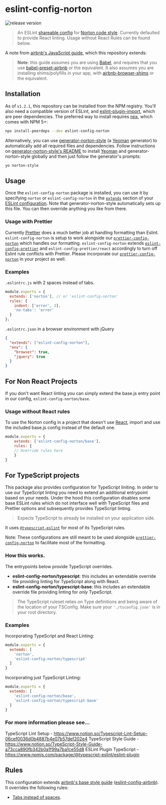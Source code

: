# eslint-config-norton
![release version](https://img.shields.io/github/v/release/wwnorton/style "Release Version")

> An ESLint [shareable config](http://eslint.org/docs/developer-guide/shareable-configs.html) for [Norton code style](https://github.com/wwnorton/style).
> Currently defaulted to provide React linting. Usage without React Rules can be found below.

A note from [airbnb's JavaScript guide](https://github.com/airbnb/javascript), which this repository extends:

> **Note**: this guide assumes you are using [Babel](https://babeljs.io), and requires that you use [babel-preset-airbnb](https://npmjs.com/babel-preset-airbnb) or the equivalent. It also assumes you are installing shims/polyfills in your app, with [airbnb-browser-shims](https://npmjs.com/airbnb-browser-shims) or the equivalent.

## Installation

As of `v1.2.1`, this repository can be installed from the NPM registry. You'll also need a compatible version of ESLint, and [eslint-plugin-import](https://github.com/benmosher/eslint-plugin-import), which are peer dependencies. The preferred way to install requires [npx](https://github.com/zkat/npx), which comes with NPM 5+:

```sh
npx install-peerdeps --dev eslint-config-norton
```

Alternatively, you can use [generator-norton-style](https://gitlab.com/wwnorton/style/generator-norton-style) (a [Yeoman](http://yeoman.io/) generator) to automatically add all required files and dependencies. Follow instructions on [generator-norton-style's README](https://gitlab.com/wwnorton/style/generator-norton-style/blob/master/README.md) to install [Yeoman](http://yeoman.io/) and generator-norton-style globally and then just follow the generator's prompts:

```sh
yo norton-style
```

## Usage

Once the `eslint-config-norton` package is installed, you can use it by specifying `norton` or `eslint-config-norton` in the [`extends`](http://eslint.org/docs/user-guide/configuring#extending-configuration-files) section of your [ESLint configuration](http://eslint.org/docs/user-guide/configuring). Note that generator-norton-style automatically sets up this file. You can then override anything you like from there.

### Usage with Prettier

Currently [Prettier](https://prettier.io/) does a much better job at handling formatting than Eslint. `eslint-config-norton` is setup to work alongside our [`prettier-config-norton`](https://github.com/wwnorton/style/tree/master/packages/prettier-config-norton) which handles our formatting. `eslint-config-norton` extends [`eslint-config-prettier`](https://github.com/prettier/eslint-config-prettier) and `eslint-config-prettier/react` accordingly to turn off Eslint rule conflicts with Prettier. Please incorporate our [`prettier-config-norton`](https://github.com/wwnorton/style/tree/master/packages/prettier-config-norton) in your project as well.

### Examples

`.eslintrc.js` with 2 spaces instead of tabs.

```js
module.exports = {
  extends: ['norton'], // or 'eslint-config-norton'
  rules: {
    indent: ['error', 2],
    'no-tabs': 'error'
  }
};
```

`.eslintrc.json` in a browser environment with jQuery

```json
{
  "extends": ["eslint-config-norton"],
  "env": {
    "browser": true,
    "jquery": true
  }
}
```

## For Non React Projects

If you don't want React linting you can simply extend the base.js entry point in our config, `eslint-config-norton/base`.

### Usage without React rules

To use the Norton config in a project that doesn't use [React](https://reactjs.org/), import and use the included base.js config instead of the default one.

```js
module.exports = {
	extends: ['eslint-config-norton/base'],
	rules: {
    // Override rules here
	}
}
```

## For TypeScript projects

This package also provides configuration for TypeScript liniting. In order to use our TypeScript linting you need to extend an additional entrypoint based on your needs. Under the hood this configuration disables some base ESLint rules which do not interface well with TypeScript files and Prettier options and subsequently provides TypeScript linting.

> Expects TypeScript to already be installed on your application side. 

It uses [`@typescript-eslint`](https://github.com/typescript-eslint/typescript-eslint/tree/master/packages/eslint-plugin) for most of its TypeScript rules.

Note: These configurations are still meant to be used alongside [`prettier-config-norton`](https://github.com/wwnorton/style/tree/master/packages/prettier-config-norton) to facilitate most of the formatting.

### How this works.

The entrypoints below provide TypeScript overrides. 

- **eslint-config-norton/typescript**: this includes an extendable override file providing linting for TypeScript along with React.
- **eslint-config-norton/typescript-base**: this includes an extendable override file providing linting for *only* TypeScript.

> The TypeScript ruleset relies on Type definitions and being aware of the location of your TSConfig. Make sure your `'./tsconfig.json'` is in your root directory.

### Examples

Incorporating TypeScript and React Linting:

```js
module.exports = {
  extemds: [
    'norton',
    'eslint-config-norton/typescript'
  ]
}
```

Incorporating just TypeScript Linting:

```js
module.exports = {
  extemds: [
    'eslint-config-norton/base',
    'eslint-config-norton/typescript-base'
  ]
}
```

### **For more information please see...**

TypeScript Lint Setup - https://www.notion.so/Typescript-Lint-Setup-06cef0036d0b4887b4e07b57def202e4
TypeScript Style Guide - https://www.notion.so/TypeScript-Style-Guide-a73cca890fb342b0a1f99a7ba1ce55d8
ESLint Plugin TypeScript - https://www.npmjs.com/package/@typescript-eslint/eslint-plugin


## Rules

This configuration extends [airbnb's base style guide](https://github.com/airbnb/javascript) ([eslint-config-airbnb](https://github.com/airbnb/javascript/tree/master/packages/eslint-config-airbnb)). It overrides the following rules:
- [Tabs instead of spaces](https://gitlab.com/wwnorton/style/guide/issues/1).
